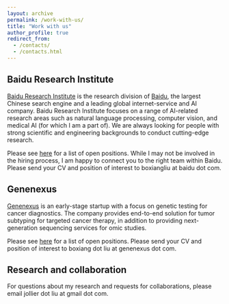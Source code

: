 ```yaml
---
layout: archive
permalink: /work-with-us/
title: "Work with us"
author_profile: true
redirect_from: 
  - /contacts/
  - /contacts.html
---
```


Baidu Research Institute
----

[Baidu Research Institute](http://research.baidu.com/) is the research division of [Baidu](http://www.baidu.com/), the largest Chinese search engine and a leading global internet-service and AI company. Baidu Research Institute focuses on a range of AI-related research areas such as natural language processing, computer vision, and medical AI (for which I am a part of). We are always looking for people with strong scientific and engineering backgrounds to conduct cutting-edge research.

Please see [here](http://usa.baidu.com/careers/) for a list of open positions. While I may not be involved in the hiring process, I am happy to connect you to the right team within Baidu. Please send your CV and position of interest to boxiangliu at baidu dot com.  


Genenexus
----

[Genenexus](http://www.genenexus.com/) is an early-stage startup with a focus on genetic testing for cancer diagnostics. The company provides end-to-end solution for tumor subtyping for targeted cancer therapy, in addition to providing next-generation sequencing services for omic studies. 

Please see [here](http://www.genenexus.com/recruit.html) for a list of open positions. Please send your CV and position of interest to boxiang dot liu at genenexus dot com.


Research and collaboration 
---- 

For questions about my research and requests for collaborations, please email jollier dot liu at gmail dot com. 

